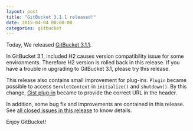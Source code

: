 ```yaml
---
layout: post
title: "GitBucket 3.1.1 released!"
date: 2015-04-04 00:00:00
categories: gitbucket
---
```


Today, We released [GitBucket 3.1.1](https://github.com/takezoe/gitbucket/releases/tag/3.1.1).

In GitBucket 3.1, included H2 causes version compatibility issue for some environments. Therefore H2 version is rolled back in this release. If you have a trouble in upgrading to GitBucket 3.1, please try this release.

This release also contains small improvement for plug-ins. `Plugin` became possible to access `ServletContext` in `initialize()` and `shutdown()`. By this change, [Gist plug-in](https://github.com/gitbucket/gitbucket-gist-plugin) became to provide the correct URL in the header.

In addition, some bug fix and improvements are contained in this release. See [all closed issues in this release](https://github.com/takezoe/gitbucket/issues?q=is%3Aclosed+milestone%3A3.1.1) to know details.

Enjoy GitBucket!
